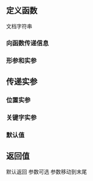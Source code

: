 ## 定义函数

文档字符串
### 向函数传递信息

### 形参和实参

## 传递实参

### 位置实参

### 关键字实参

### 默认值


## 返回值

默认返回
参数可选 参数移动到末尾




